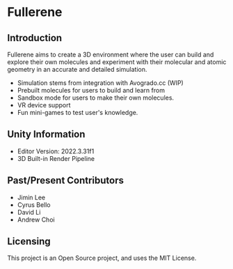 # Fullerene

## Introduction
 
Fullerene aims to create a 3D environment where the user can build and explore their own molecules and experiment with their molecular and atomic geometry in an accurate and detailed simulation.

* Simulation stems from integration with Avogrado.cc (WIP)
* Prebuilt molecules for users to build and learn from
* Sandbox mode for users to make their own molecules.
* VR device support
* Fun mini-games to test user's knowledge.

## Unity Information
* Editor Version: 2022.3.31f1
* 3D Built-in Render Pipeline

## Past/Present Contributors

* Jimin Lee
* Cyrus Bello
* David Li
* Andrew Choi

## Licensing

This project is an Open Source project, and uses the MIT License.
